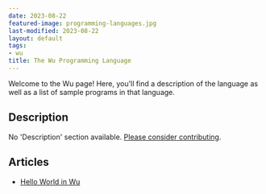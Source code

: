 ```yaml
---
date: 2023-08-22
featured-image: programming-languages.jpg
last-modified: 2023-08-22
layout: default
tags:
- wu
title: The Wu Programming Language
---
```


Welcome to the Wu page! Here, you'll find a description of the language as well as a list of sample programs in that language.

## Description

No 'Description' section available. [Please consider contributing](https://github.com/TheRenegadeCoder/sample-programs-website).

## Articles

- [Hello World in Wu](https://sampleprograms.io/projects/hello-world/wu)